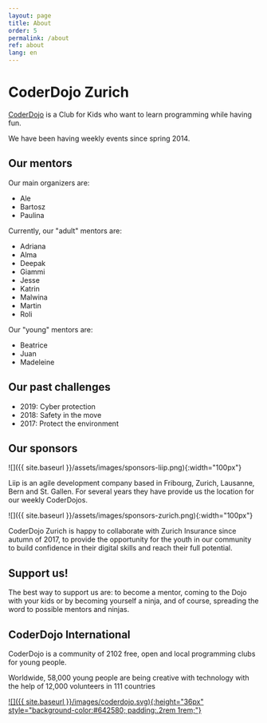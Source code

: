 ```yaml
---
layout: page
title: About
order: 5
permalink: /about
ref: about
lang: en
---
```


# CoderDojo Zurich

[CoderDojo](https://coderdojo.com) is a Club for Kids who want to learn programming while having fun.

We have been having weekly events since spring 2014.

## Our mentors

Our main organizers are:

- Ale
- Bartosz
- Paulina

Currently, our "adult" mentors are:

- Adriana
- Alma
- Deepak
- Giammi
- Jesse
- Katrin
- Malwina
- Martin
- Roli

Our "young" mentors are:

- Beatrice
- Juan
- Madeleine

## Our past challenges

- 2019: Cyber protection
- 2018: Safety in the move
- 2017: Protect the environment

## Our sponsors

![]({{ site.baseurl }}/assets/images/sponsors-liip.png){:width="100px"}

Liip is an agile development company based in Fribourg, Zurich, Lausanne, Bern and St. Gallen. For several years they have provide us the location for our weekly CoderDojos.

![]({{ site.baseurl }}/assets/images/sponsors-zurich.png){:width="100px"}

CoderDojo Zurich is happy to collaborate with Zurich Insurance since autumn of 2017, to provide the opportunity for the youth in our community to build confidence in their digital skills and reach their full potential.


## Support us!

The best way to support us are: to become a mentor, coming to the Dojo with your kids or by becoming yourself a ninja, and of course, spreading the word to possible mentors and ninjas.

## CoderDojo International

CoderDojo is a community of 2102 free, open and local programming clubs for young people.

Worldwide, 58,000 young people are being creative with technology with the help of 12,000 volunteers in 111 countries

[![]({{ site.baseurl }}/images/coderdojo.svg){:height="36px" style="background-color:#642580; padding:.2rem 1rem;"}](https://coderdojo.com)
